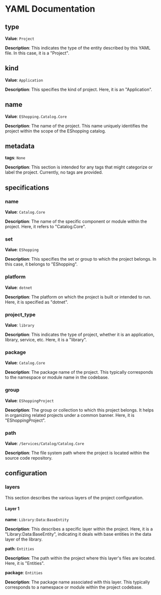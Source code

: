 # YAML Documentation

## type

**Value**: `Project`

**Description**: This indicates the type of the entity described by this YAML file. In this case, it is a "Project".

## kind

**Value**: `Application`

**Description**: This specifies the kind of project. Here, it is an "Application".

## name

**Value**: `EShopping.Catalog.Core`

**Description**: The name of the project. This name uniquely identifies the project within the scope of the EShopping catalog.

## metadata

**tags**: `None`

**Description**: This section is intended for any tags that might categorize or label the project. Currently, no tags are provided.

## specifications

### name

**Value**: `Catalog.Core`

**Description**: The name of the specific component or module within the project. Here, it refers to "Catalog.Core".

### set

**Value**: `EShopping`

**Description**: This specifies the set or group to which the project belongs. In this case, it belongs to "EShopping".

### platform

**Value**: `dotnet`

**Description**: The platform on which the project is built or intended to run. Here, it is specified as "dotnet".

### project_type

**Value**: `library`

**Description**: This indicates the type of project, whether it is an application, library, service, etc. Here, it is a "library".

### package

**Value**: `Catalog.Core`

**Description**: The package name of the project. This typically corresponds to the namespace or module name in the codebase.

### group

**Value**: `EShoppingProject`

**Description**: The group or collection to which this project belongs. It helps in organizing related projects under a common banner. Here, it is "EShoppingProject".

### path

**Value**: `/Services/Catalog/Catalog.Core`

**Description**: The file system path where the project is located within the source code repository.

## configuration

### layers

This section describes the various layers of the project configuration.

#### Layer 1

**name**: `Library:Data:BaseEntity`

**Description**: This describes a specific layer within the project. Here, it is a "Library:Data:BaseEntity", indicating it deals with base entities in the data layer of the library.

**path**: `Entities`

**Description**: The path within the project where this layer's files are located. Here, it is "Entities".

**package**: `Entities`

**Description**: The package name associated with this layer. This typically corresponds to a namespace or module within the project codebase.
